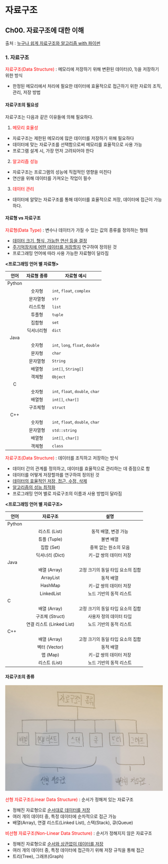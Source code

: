 # 자료구조
## Ch00. 자료구조에 대한 이해
출처 : [누구나 쉽게 자료구조와 알고리즘 with 파이썬](https://www.yes24.com/Product/Goods/116725871)

### 1. 자료구조
<span style="color: red">자료구조(Data Structure)</span> : 메모리에 저장하기 위해 변환된 데이터(0, 1)을 저장하기 위한 방식
- 한정된 메모리에서 처리에 필요한 데이터에 효율적으로 접근하기 위한 자료의 조직, 관리, 저장 방법

#### 자료구조의 필요성
자료구조는 다음과 같은 이유들에 의해 필요하다.
1. <span style="color: red">메모리 효율성</span>
- 자료구조는 제한된 메모리에 많은 데이터를 저장하기 위해 필요하다
- 데이터에 맞는 자료구조를 선택함으로써 메모리를 효율적으로 사용 가능
- 프로그램 설계 시, 가장 먼저 고려되어야 한다

2. <span style="color: red">알고리즘 성능</span>
- 자료구조는 프로그램의 성능에 직접적인 영향을 미친다
- 연산을 위해 데이터를 가져오는 작업이 필수

3. <span style="color: red">데이터 관리</span>
- 데이터에 알맞는 자료구조를 통해 데이터를 효율적으로 저장, 데이터에 접근이 가능하다.

#### 자료형 vs 자료구조
<span style="color: red">자료형(Data Type)</span> : 변수나 데이터가 가질 수 있는 값의 종류를 정의하는 형태
- <u>데이터 크기, 형식, 가능한 연산 등을 결정</u>
- <u>주기억장치에 어떤 데이터를 저장할지</u> 연구하여 정의된 것
- 프로그래밍 언어에 따라 사용 가능한 자료형이 달라짐

**<프로그래밍 언어 별 자료형>**

| 언어       |        자료형 종류       |               자료형 예시              |
|:------------:|:-----------------------:|-------------------------------------|
| Python     |                       |                                      |
|            |          숫자형        |          `int`, `float`, `complex`   |
|            |        문자열형        |                `str`                 |
|            |        리스트형        |                `list`                |
|            |         튜플형         |               `tuple`                |
|            |         집합형         |                `set`                 |
|            |       딕셔너리형       |                `dict`                |
| Java       |                       |                                      |
|            |          숫자형        |        `int`, `long`, `float`, `double` |
|            |          문자형        |                `char`                |
|            |        문자열형        |               `String`               |
|            |         배열형         |           `int[]`, `String[]`       |
|            |          객체형        |              `Object`                |
| C          |                       |                                      |
|            |          숫자형        |        `int`, `float`, `double`, `char` |
|            |         배열형         |            `int[]`, `char[]`        |
|            |        구조체형        |               `struct`               |
| C++        |                       |                                      |
|            |          숫자형        |        `int`, `float`, `double`, `char` |
|            |        문자열형        |           `std::string`              |
|            |         배열형         |            `int[]`, `char[]`        |
|            |          객체형        |              `class`                 |

<span style="color: red">자료구조(Data Structure)</span> : 데이터를 조직하고 저장하는 방식
- 데이터 간의 관계를 정의하고, 데이터를 효율적으로 관리하는 데 중점으로 함
- 데이터를 어떻게 저장할까를 연구하여 정의된 것
- <u>데이터의 효율적인 저장, 접근, 수정, 삭제</u>
- <u>알고리즘의 성능 최적화</u>
- 프로그래밍 언어 별로 자료구조의 이름과 사용 방법이 달라짐

**<프로그래밍 언어 별 자료구조>**

| 언어       |           자료구조           |               설명                  |
|------------|:---------------------------:|:----------------------------------:|
| Python     |                             |                                   |
|            |         리스트 (List)       |  동적 배열, 변경 가능               |
|            |         튜플 (Tuple)       |  불변 배열                          |
|            |         집합 (Set)         |  중복 없는 원소의 모음             |
|            |         딕셔너리 (Dict)    |  키-값 쌍의 데이터 저장             |
| Java       |                            |                                   |
|            |         배열 (Array)       |  고정 크기의 동일 타입 요소의 집합  |
|            |         ArrayList          |  동적 배열                          |
|            |         HashMap             |  키-값 쌍의 데이터 저장             |
|            |         LinkedList          |  노드 기반의 동적 리스트            |
| C          |                            |                                  |
|            |         배열 (Array)       |  고정 크기의 동일 타입 요소의 집합  |
|            |         구조체 (Struct)    |  사용자 정의 데이터 타입            |
|            |         연결 리스트 (Linked List) | 노드 기반의 동적 리스트       |
| C++        |                            |                                    |
|            |         배열 (Array)       |  고정 크기의 동일 타입 요소의 집합  |
|            |         벡터 (Vector)      |  동적 배열                          |
|            |         맵 (Map)           |  키-값 쌍의 데이터 저장             |
|            |         리스트 (List)      |  노드 기반의 동적 리스트            |

#### 자료구조의 종류
![alt text](<images/Ch00/01.자료구조의 종류.jpg>)

<span style="color: red">선형 자료구조(Linear Data Structure)</span> : 순서가 정해져 있는 자료구조
- 정해진 자료형으로 <u>순서대로 데이터를 저장</u>
- 여러 개의 데이터 중, 특정 데이터에 순차적으로 접근 가능
- 배열(Array), 연결 리스트(Linked List), 스택(Stack), 큐(Queue)

<span style="color: red">비선형 자료구조(Non-Linear Data Structure)</span> : 순서가 정해지지 않은 자료구조
- 정해진 자료형으로 <u>순서와 상관없이 데이터를 저장</u>
- 여러 개의 데이터 중, 특정 데이터에 접근하기 위해 저장 규칙을 통해 접근
- 트리(Tree), 그래프(Graph)